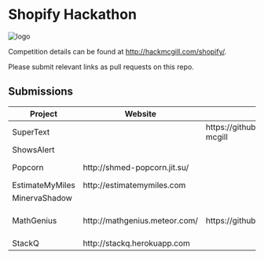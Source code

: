 # Shopify Hackathon

![logo](http://hackmcgill.com/images/logo.png)

Competition details can be found at http://hackmcgill.com/shopify/.

Please submit relevant links as pull requests on this repo.

## Submissions

<table>
  <thead>
    <tr>
      <th>Project</th>
      <th>Website</th>
      <th>Repository</th>
      <th>Team Members</th>
    </tr>
  </thead>
  <tbody>
    <tr>
      <td>SuperText</td>
      <td></td>
      <td>https://github.com/bsansouci/hack-mcgill</td>
      <td><a href='https://github.com/bsansouci'>@bsansouci</a></td>
    </tr>
    <tr>
      <td>ShowsAlert</td>
      <td></td>
      <td></td>
      <td></td>
    </tr>
    <tr>
      <td>Popcorn</td>
      <td>http://shmed-popcorn.jit.su/</td>
      <td></td>
      <td><a href='https://github.com/mac-adam-chaieb'>@mac-adam-chaieb</a></td>
    </tr>
    <tr>
      <td>EstimateMyMiles</td>
      <td>http://estimatemymiles.com</td>
      <td></td>
      <td><a href='https://github.com/dellsystem'>@dellsystem</a></td>
    </tr>
    <tr>
      <td>MinervaShadow</td>
      <td></td>
      <td></td>
      <td></td>
    </tr>
    <tr>
      <td>MathGenius</td>
      <td>http://mathgenius.meteor.com/</td>
      <td>https://github.com/wetmore/MathGenius</td>
      <td>
        <a href='https://github.com/wetmore'>@wetmore</a>
        <a href='https://github.com/DeepanjanRoy'>@DeepanjanRoy</a>
        <a href='https://github.com/samijabar'>@samijabar</a>
      </td>
    </tr>
    <tr>
      <td>StackQ</td>
      <td>http://stackq.herokuapp.com</td>
      <td></td>
      <td><a href='https://github.com/xldenis'>@xldenis</a></td>
    </tr>
  </tbody>
</table>
